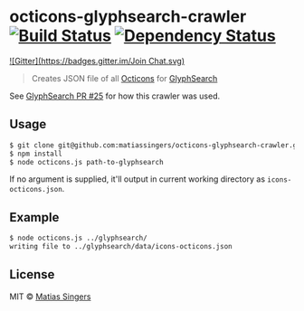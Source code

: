 # octicons-glyphsearch-crawler [![Build Status](http://img.shields.io/travis/matiassingers/octicons-glyphsearch-crawler.svg?style=flat-square)](https://travis-ci.org/matiassingers/octicons-glyphsearch-crawler) [![Dependency Status](http://img.shields.io/gemnasium/matiassingers/octicons-glyphsearch-crawler.svg?style=flat-square)](https://gemnasium.com/matiassingers/octicons-glyphsearch-crawler)
[![Gitter](https://badges.gitter.im/Join Chat.svg)](https://gitter.im/matiassingers/octicons-glyphsearch-crawler?utm_source=badge&utm_medium=badge&utm_campaign=pr-badge)
> Creates JSON file of all [Octicons](http://octicons.github.com/) for [GlyphSearch](http://glyphsearch.com/)

See [GlyphSearch PR #25](https://github.com/thomaspark/glyphsearch/pull/25) for how this crawler was used.


## Usage

```sh
$ git clone git@github.com:matiassingers/octicons-glyphsearch-crawler.git && cd octicons-glyphsearch-crawler/
$ npm install
$ node octicons.js path-to-glyphsearch
```

If no argument is supplied, it'll output in current working directory as `icons-octicons.json`.

## Example

```sh
$ node octicons.js ../glyphsearch/
writing file to ../glyphsearch/data/icons-octicons.json
```

## License
MIT © [Matias Singers](http://mts.io)
